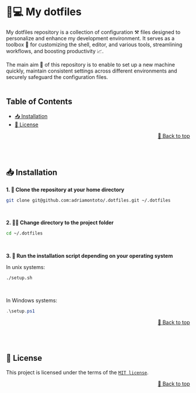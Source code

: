 <a name="readme-top"></a>

# 🐣💻 My dotfiles

My dotfiles repository is a collection of configuration ⚒️ files designed to personalize and enhance my development environment. It serves as a toolbox 🧰 for customizing the shell, editor, and various tools, streamlining workflows, and boosting productivity 📈.

The main aim 🎯 of this repository is to enable to set up a new machine quickly, maintain consistent settings across different environments and securely safeguard the configuration files.
<br><br>

## Table of Contents

- [📥 Installation](#installation)
- [🔑 License](#license)

<p align="right">
    <a href="#readme-top">🔼 Back to top</a>
</p><br><br>

<a name="installation"></a>

## 📥 Installation

**1. 🌱 Clone the repository at your home directory**

```bash
git clone git@github.com:adriamontoto/.dotfiles.git ~/.dotfiles
```

<br>

**2. 🚶🏻 Change directory to the project folder**

```bash
cd ~/.dotfiles
```

<br>

**3. 🚀 Run the installation script depending on your operating system**

In unix systems:

```bash
./setup.sh
```

<br>

In Windows systems:

```powershell
.\setup.ps1
```

<p align="right">
    <a href="#readme-top">🔼 Back to top</a>
</p><br><br>

<a name="license"></a>

## 🔑 License

This project is licensed under the terms of the [`MIT license`](https://github.com/adriamontoto/.dotfiles/blob/master/LICENSE.md).

<p align="right">
    <a href="#readme-top">🔼 Back to top</a>
</p>
